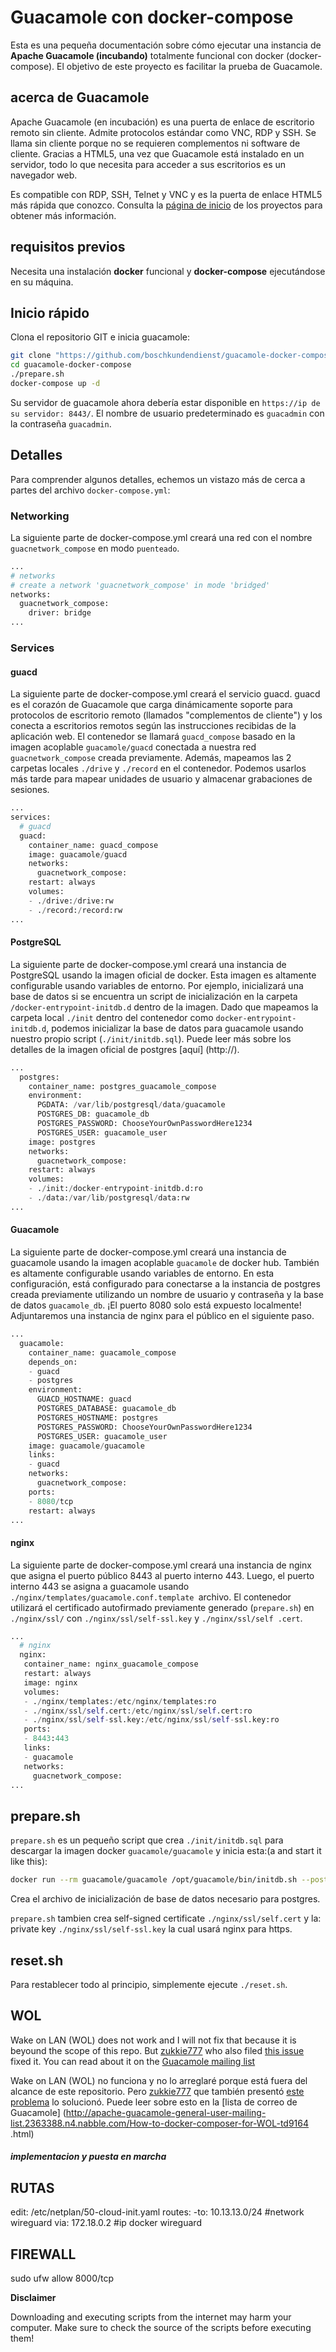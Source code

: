 # Guacamole con docker-compose
Esta es una pequeña documentación sobre cómo ejecutar una instancia de **Apache Guacamole (incubando)** totalmente funcional con docker (docker-compose). El objetivo de este proyecto es facilitar la prueba de Guacamole.

## acerca de Guacamole
Apache Guacamole (en incubación) es una puerta de enlace de escritorio remoto sin cliente. Admite protocolos estándar como VNC, RDP y SSH. Se llama sin cliente porque no se requieren complementos ni software de cliente. Gracias a HTML5, una vez que Guacamole está instalado en un servidor, todo lo que necesita para acceder a sus escritorios es un navegador web.

Es compatible con RDP, SSH, Telnet y VNC y es la puerta de enlace HTML5 más rápida que conozco. Consulta la [página de inicio](https://guacamole.incubator.apache.org/) de los proyectos para obtener más información.

## requisitos previos
Necesita una instalación **docker** funcional y **docker-compose** ejecutándose en su máquina.

## Inicio rápido
Clona el repositorio GIT e inicia guacamole:

~~~bash
git clone "https://github.com/boschkundendienst/guacamole-docker-compose.git"
cd guacamole-docker-compose
./prepare.sh
docker-compose up -d
~~~

Su servidor de guacamole ahora debería estar disponible en `https://ip de su servidor: 8443/`. El nombre de usuario predeterminado es `guacadmin` con la contraseña `guacadmin`.

## Detalles
Para comprender algunos detalles, echemos un vistazo más de cerca a partes del archivo `docker-compose.yml`:

### Networking
La siguiente parte de docker-compose.yml creará una red con el nombre `guacnetwork_compose` en modo `puenteado`.
~~~python
...
# networks
# create a network 'guacnetwork_compose' in mode 'bridged'
networks:
  guacnetwork_compose:
    driver: bridge
...
~~~

### Services

#### guacd
La siguiente parte de docker-compose.yml creará el servicio guacd. guacd es el corazón de Guacamole que carga dinámicamente soporte para protocolos de escritorio remoto (llamados "complementos de cliente") y los conecta a escritorios remotos según las instrucciones recibidas de la aplicación web. El contenedor se llamará `guacd_compose` basado en la imagen acoplable `guacamole/guacd` conectada a nuestra red `guacnetwork_compose` creada previamente. Además, mapeamos las 2 carpetas locales `./drive` y `./record` en el contenedor. Podemos usarlos más tarde para mapear unidades de usuario y almacenar grabaciones de sesiones.

~~~python
...
services:
  # guacd
  guacd:
    container_name: guacd_compose
    image: guacamole/guacd
    networks:
      guacnetwork_compose:
    restart: always
    volumes:
    - ./drive:/drive:rw
    - ./record:/record:rw
...
~~~

#### PostgreSQL
La siguiente parte de docker-compose.yml creará una instancia de PostgreSQL usando la imagen oficial de docker. Esta imagen es altamente configurable usando variables de entorno. Por ejemplo, inicializará una base de datos si se encuentra un script de inicialización en la carpeta `/docker-entrypoint-initdb.d` dentro de la imagen. Dado que mapeamos la carpeta local `./init` dentro del contenedor como `docker-entrypoint-initdb.d`, podemos inicializar la base de datos para guacamole usando nuestro propio script (`./init/initdb.sql`). Puede leer más sobre los detalles de la imagen oficial de postgres [aquí] (http://).

~~~python
...
  postgres:
    container_name: postgres_guacamole_compose
    environment:
      PGDATA: /var/lib/postgresql/data/guacamole
      POSTGRES_DB: guacamole_db
      POSTGRES_PASSWORD: ChooseYourOwnPasswordHere1234
      POSTGRES_USER: guacamole_user
    image: postgres
    networks:
      guacnetwork_compose:
    restart: always
    volumes:
    - ./init:/docker-entrypoint-initdb.d:ro
    - ./data:/var/lib/postgresql/data:rw
...
~~~

#### Guacamole
La siguiente parte de docker-compose.yml creará una instancia de guacamole usando la imagen acoplable `guacamole` de docker hub. También es altamente configurable usando variables de entorno. En esta configuración, está configurado para conectarse a la instancia de postgres creada previamente utilizando un nombre de usuario y contraseña y la base de datos `guacamole_db`. ¡El puerto 8080 solo está expuesto localmente! Adjuntaremos una instancia de nginx para el público en el siguiente paso.

~~~python
...
  guacamole:
    container_name: guacamole_compose
    depends_on:
    - guacd
    - postgres
    environment:
      GUACD_HOSTNAME: guacd
      POSTGRES_DATABASE: guacamole_db
      POSTGRES_HOSTNAME: postgres
      POSTGRES_PASSWORD: ChooseYourOwnPasswordHere1234
      POSTGRES_USER: guacamole_user
    image: guacamole/guacamole
    links:
    - guacd
    networks:
      guacnetwork_compose:
    ports:
    - 8080/tcp
    restart: always
...
~~~

#### nginx
La siguiente parte de docker-compose.yml creará una instancia de nginx que asigna el puerto público 8443 al puerto interno 443. Luego, el puerto interno 443 se asigna a guacamole usando `./nginx/templates/guacamole.conf.template `archivo. El contenedor utilizará el certificado autofirmado previamente generado (`prepare.sh`) en `./nginx/ssl/` con `./nginx/ssl/self-ssl.key` y `./nginx/ssl/self .cert`.

~~~python
...
  # nginx
  nginx:
   container_name: nginx_guacamole_compose
   restart: always
   image: nginx
   volumes:
   - ./nginx/templates:/etc/nginx/templates:ro
   - ./nginx/ssl/self.cert:/etc/nginx/ssl/self.cert:ro
   - ./nginx/ssl/self-ssl.key:/etc/nginx/ssl/self-ssl.key:ro
   ports:
   - 8443:443
   links:
   - guacamole
   networks:
     guacnetwork_compose:
...
~~~

## prepare.sh
`prepare.sh` es un pequeño script que crea `./init/initdb.sql` para descargar la imagen docker `guacamole/guacamole` y inicia esta:(a and start it like this):

~~~bash
docker run --rm guacamole/guacamole /opt/guacamole/bin/initdb.sh --postgres > ./init/initdb.sql
~~~

Crea el archivo de inicialización de base de datos necesario para postgres.

`prepare.sh` tambien crea self-signed certificate `./nginx/ssl/self.cert` y la: private key `./nginx/ssl/self-ssl.key` la cual usará nginx para https.

## reset.sh
Para restablecer todo al principio, simplemente ejecute `./reset.sh`.

## WOL

Wake on LAN (WOL) does not work and I will not fix that because it is beyound the scope of this repo. But [zukkie777](https://github.com/zukkie777) who also filed [this issue](https://github.com/boschkundendienst/guacamole-docker-compose/issues/12) fixed it. You can read about it on the [Guacamole mailing list](http://apache-guacamole-general-user-mailing-list.2363388.n4.nabble.com/How-to-docker-composer-for-WOL-td9164.html)

Wake on LAN (WOL) no funciona y no lo arreglaré porque está fuera del alcance de este repositorio. Pero [zukkie777](https://github.com/zukkie777) que también presentó [este problema](https://github.com/boschkundendienst/guacamole-docker-compose/issues/12) lo solucionó. Puede leer sobre esto en la [lista de correo de Guacamole] (http://apache-guacamole-general-user-mailing-list.2363388.n4.nabble.com/How-to-docker-composer-for-WOL-td9164 .html)


##### implementacion y puesta en marcha ######
## RUTAS
edit: /etc/netplan/50-cloud-init.yaml 
routes:
-to: 10.13.13.0/24 #network wireguard
via: 172.18.0.2 #ip docker wireguard

## FIREWALL
sudo ufw allow 8000/tcp


**Disclaimer**

Downloading and executing scripts from the internet may harm your computer. Make sure to check the source of the scripts before executing them!
